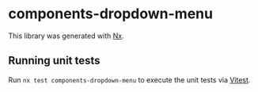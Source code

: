# components-dropdown-menu

This library was generated with [Nx](https://nx.dev).

## Running unit tests

Run `nx test components-dropdown-menu` to execute the unit tests via [Vitest](https://vitest.dev/).
